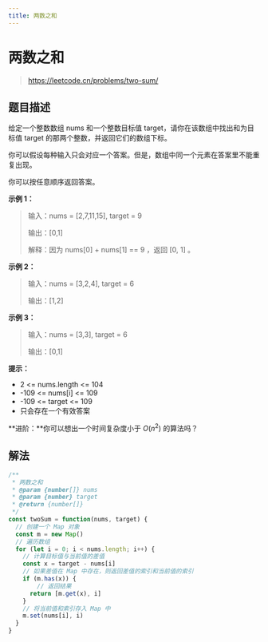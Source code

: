 ```yaml
---
title: 两数之和
---
```


# 两数之和

> https://leetcode.cn/problems/two-sum/

## 题目描述

给定一个整数数组 nums 和一个整数目标值 target，请你在该数组中找出和为目标值 target 的那两个整数，并返回它们的数组下标。

你可以假设每种输入只会对应一个答案。但是，数组中同一个元素在答案里不能重复出现。

你可以按任意顺序返回答案。

**示例 1：**

> 输入：nums = [2,7,11,15], target = 9
>
> 输出：[0,1]
>
> 解释：因为 nums[0] + nums[1] == 9 ，返回 [0, 1] 。

**示例 2：**

> 输入：nums = [3,2,4], target = 6
>
> 输出：[1,2]

**示例 3：**

> 输入：nums = [3,3], target = 6
>
> 输出：[0,1]

**提示：**

- 2 <= nums.length <= 104
- -109 <= nums[i] <= 109
- -109 <= target <= 109
- 只会存在一个有效答案

**进阶：**你可以想出一个时间复杂度小于 $O(n^2)$ 的算法吗？

## 解法

```javascript
/**
 * 两数之和
 * @param {number[]} nums
 * @param {number} target
 * @return {number[]}
 */
const twoSum = function(nums, target) {
  // 创建一个 Map 对象
  const m = new Map()
  // 遍历数组
  for (let i = 0; i < nums.length; i++) {
    // 计算目标值与当前值的差值
    const x = target - nums[i]
    // 如果差值在 Map 中存在，则返回差值的索引和当前值的索引
    if (m.has(x)) {
        // 返回结果
      return [m.get(x), i]
    }
    // 将当前值和索引存入 Map 中
    m.set(nums[i], i)
  }
}
```
